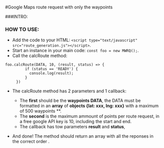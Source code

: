 #Google Maps route request with only the waypoints

###INTRO:

### HOW TO USE: 

  - Add the code to your HTML: ``` <script type="text/javascript" src="route_generation.js"></script> ```.
  - Start an instance in your main code:  ``` const foo = new MWRQ(); ```.
  - Call the calcRoute method: 
   ```
   foo.calcRoute(DATA, 10, (result, status) => {
            if (status == 'READY') {
              console.log(result);
            }
        })
   ```
   - The calcRoute method has 2 parameters and 1 callback:
      - The <strong>first</strong> should be the <strong>waypoints DATA</strong>, the DATA must be formatted in an <strong>array</strong> of <strong> objects {lat: xxx, lng: xxx}</strong> with a maximum of 500 waypoints **. 
      - The <strong>second</strong> is the maximum ammount of points per route request, in a free google API key is 10, including the start and end.
      - The callback has tow parameters <strong>result</strong> and <strong>status</strong>,
   
  - And done! The method should return an array with all the reponses in the correct order .
  
  


